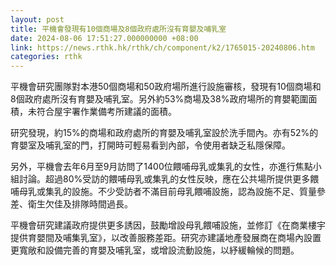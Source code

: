 ```yaml
---
layout: post
title: 平機會發現有10個商場及8個政府處所沒有育嬰及哺乳室
date: 2024-08-06 17:51:27.000000000 +08:00
link: https://news.rthk.hk/rthk/ch/component/k2/1765015-20240806.htm
categories: rthk
---
```


平機會研究團隊對本港50個商場和50政府場所進行設施審核，發現有10個商場和8個政府處所沒有育嬰及哺乳室。另外約53%商場及38%政府場所的育嬰範圍面積，未符合屋宇署作業備考所建議的面積。

研究發現，約15%的商場和政府處所的育嬰及哺乳室設於洗手間內。亦有52%的育嬰室及哺乳室的門，打開時可輕易看到內部，令使用者缺乏私隱保障。

另外，平機會去年6月至9月訪問了1400位餵哺母乳或集乳的女性，亦進行焦點小組討論。超過80%受訪的餵哺母乳或集乳的女性反映，應在公共場所提供更多餵哺母乳或集乳的設施。不少受訪者不滿目前母乳餵哺設施，認為設施不足、質量參差、衛生欠佳及排隊時間過長。

平機會研究建議政府提供更多誘因，鼓勵增設母乳餵哺設施，並修訂《在商業樓宇提供育嬰間及哺集乳室》，以改善服務差距。研究亦建議地產發展商在商場內設置更寬敞和設備完善的育嬰及哺乳室，或增設流動設施，以紓緩輪候的問題。
